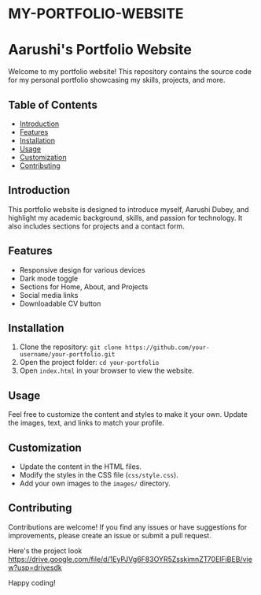 # MY-PORTFOLIO-WEBSITE
# Aarushi's Portfolio Website

Welcome to my portfolio website! This repository contains the source code for my personal portfolio showcasing my skills, projects, and more.

## Table of Contents
- [Introduction](#introduction)
- [Features](#features)
- [Installation](#installation)
- [Usage](#usage)
- [Customization](#customization)
- [Contributing](#contributing)

## Introduction
This portfolio website is designed to introduce myself, Aarushi Dubey, and highlight my academic background, skills, and passion for technology. It also includes sections for projects and a contact form.

## Features
- Responsive design for various devices
- Dark mode toggle
- Sections for Home, About, and Projects
- Social media links
- Downloadable CV button

## Installation
1. Clone the repository: `git clone https://github.com/your-username/your-portfolio.git`
2. Open the project folder: `cd your-portfolio`
3. Open `index.html` in your browser to view the website.

## Usage
Feel free to customize the content and styles to make it your own. Update the images, text, and links to match your profile.

## Customization
- Update the content in the HTML files.
- Modify the styles in the CSS file (`css/style.css`).
- Add your own images to the `images/` directory.

## Contributing
Contributions are welcome! If you find any issues or have suggestions for improvements, please create an issue or submit a pull request.


Here's the project look
https://drive.google.com/file/d/1EyPJVg6F83OYR5ZsskimnZT70ElFiBEB/view?usp=drivesdk


Happy coding!

